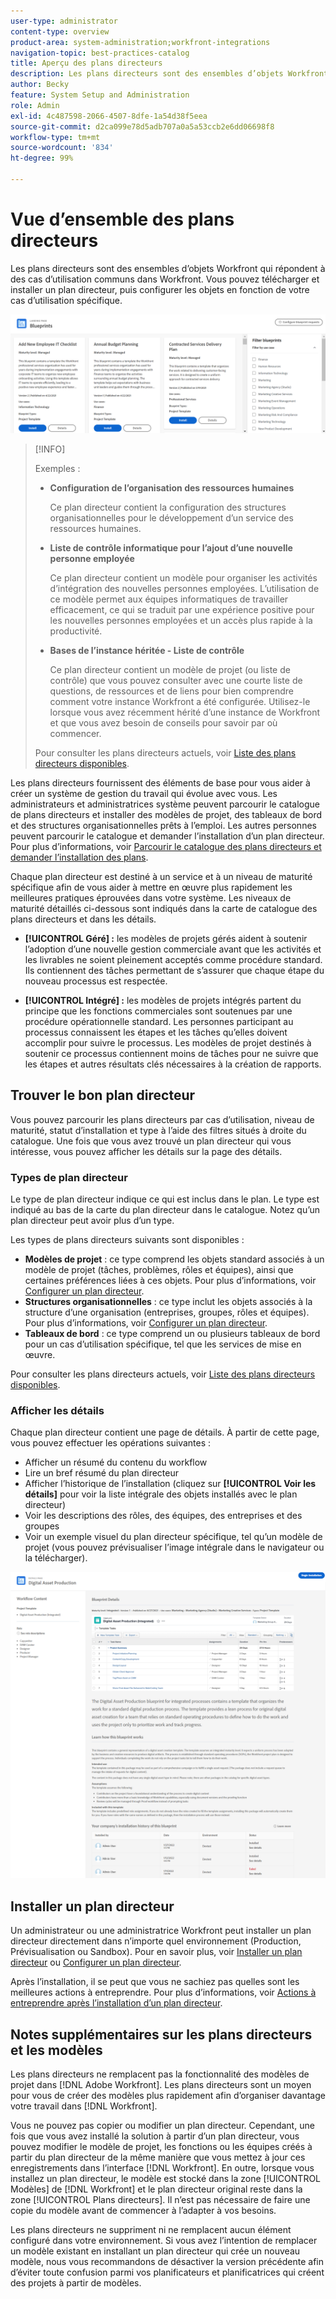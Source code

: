 ```yaml
---
user-type: administrator
content-type: overview
product-area: system-administration;workfront-integrations
navigation-topic: best-practices-catalog
title: Aperçu des plans directeurs
description: Les plans directeurs sont des ensembles d’objets Workfront qui répondent à des cas d’utilisation communs dans Workfront. Vous pouvez télécharger et installer un plan directeur, puis configurer les objets en fonction de votre cas d’utilisation spécifique.
author: Becky
feature: System Setup and Administration
role: Admin
exl-id: 4c487598-2066-4507-8dfe-1a54d38f5eea
source-git-commit: d2ca099e78d5adb707a0a5a53ccb2e6dd06698f8
workflow-type: tm+mt
source-wordcount: '834'
ht-degree: 99%

---
```


# Vue d’ensemble des plans directeurs

<!--Audited: 01/2024-->

Les plans directeurs sont des ensembles d’objets Workfront qui répondent à des cas d’utilisation communs dans Workfront. Vous pouvez télécharger et installer un plan directeur, puis configurer les objets en fonction de votre cas d’utilisation spécifique.

![&#x200B; Page principale des plans directeurs &#x200B;](assets/blueprints-main-page-catalog.png)

>[!INFO]
>
>Exemples :
>
>* **Configuration de l’organisation des ressources humaines**
>
>   Ce plan directeur contient la configuration des structures organisationnelles pour le développement d’un service des ressources humaines.
>
>* **Liste de contrôle informatique pour l’ajout d’une nouvelle personne employée**
>
>   Ce plan directeur contient un modèle pour organiser les activités d’intégration des nouvelles personnes employées. L’utilisation de ce modèle permet aux équipes informatiques de travailler efficacement, ce qui se traduit par une expérience positive pour les nouvelles personnes employées et un accès plus rapide à la productivité.
>
>* **Bases de l’instance héritée - Liste de contrôle**
>
>    Ce plan directeur contient un modèle de projet (ou liste de contrôle) que vous pouvez consulter avec une courte liste de questions, de ressources et de liens pour bien comprendre comment votre instance Workfront a été configurée. Utilisez-le lorsque vous avez récemment hérité d’une instance de Workfront et que vous avez besoin de conseils pour savoir par où commencer.
>
>Pour consulter les plans directeurs actuels, voir [Liste des plans directeurs disponibles](/help/quicksilver/administration-and-setup/blueprints/list-of-available-blueprints.md).


Les plans directeurs fournissent des éléments de base pour vous aider à créer un système de gestion du travail qui évolue avec vous. Les administrateurs et administratrices système peuvent parcourir le catalogue de plans directeurs et installer des modèles de projet, des tableaux de bord et des structures organisationnelles prêts à l’emploi. Les autres personnes peuvent parcourir le catalogue et demander l’installation d’un plan directeur. Pour plus d’informations, voir [Parcourir le catalogue des plans directeurs et demander l’installation des plans](../../administration-and-setup/blueprints/browse-catalog.md).

Chaque plan directeur est destiné à un service et à un niveau de maturité spécifique afin de vous aider à mettre en œuvre plus rapidement les meilleures pratiques éprouvées dans votre système. Les niveaux de maturité détaillés ci-dessous sont indiqués dans la carte de catalogue des plans directeurs et dans les détails.

* **[!UICONTROL Géré] :** les modèles de projets gérés aident à soutenir l’adoption d’une nouvelle gestion commerciale avant que les activités et les livrables ne soient pleinement acceptés comme procédure standard. Ils contiennent des tâches permettant de s’assurer que chaque étape du nouveau processus est respectée.

* **[!UICONTROL Intégré] :** les modèles de projets intégrés partent du principe que les fonctions commerciales sont soutenues par une procédure opérationnelle standard. Les personnes participant au processus connaissent les étapes et les tâches qu’elles doivent accomplir pour suivre le processus. Les modèles de projet destinés à soutenir ce processus contiennent moins de tâches pour ne suivre que les étapes et autres résultats clés nécessaires à la création de rapports.

## Trouver le bon plan directeur

Vous pouvez parcourir les plans directeurs par cas d’utilisation, niveau de maturité, statut d’installation et type à l’aide des filtres situés à droite du catalogue. Une fois que vous avez trouvé un plan directeur qui vous intéresse, vous pouvez afficher les détails sur la page des détails.

### Types de plan directeur

Le type de plan directeur indique ce qui est inclus dans le plan. Le type est indiqué au bas de la carte du plan directeur dans le catalogue. Notez qu’un plan directeur peut avoir plus d’un type.

Les types de plans directeurs suivants sont disponibles :

* **Modèles de projet** : ce type comprend les objets standard associés à un modèle de projet (tâches, problèmes, rôles et équipes), ainsi que certaines préférences liées à ces objets. Pour plus d’informations, voir [Configurer un plan directeur](../../administration-and-setup/blueprints/configure-template-package.md).
* **Structures organisationnelles** : ce type inclut les objets associés à la structure d’une organisation (entreprises, groupes, rôles et équipes). Pour plus d’informations, voir [Configurer un plan directeur](../../administration-and-setup/blueprints/configure-template-package.md).
* **Tableaux de bord** : ce type comprend un ou plusieurs tableaux de bord pour un cas d’utilisation spécifique, tel que les services de mise en œuvre.
<!--
* Request queues: Includes one or more projects configured as request queues.
* Custom forms: Includes custom forms attached to another object type, such as a project or portfolio.
* Setup features: Includes one or more elements that are configured in the Setup area of Workfront, such as layout templates.
-->

Pour consulter les plans directeurs actuels, voir [Liste des plans directeurs disponibles](/help/quicksilver/administration-and-setup/blueprints/list-of-available-blueprints.md).

### Afficher les détails

Chaque plan directeur contient une page de détails. À partir de cette page, vous pouvez effectuer les opérations suivantes :

* Afficher un résumé du contenu du workflow
* Lire un bref résumé du plan directeur
* Afficher l’historique de l’installation (cliquez sur **[!UICONTROL Voir les détails]** pour voir la liste intégrale des objets installés avec le plan directeur)
* Voir les descriptions des rôles, des équipes, des entreprises et des groupes
* Voir un exemple visuel du plan directeur spécifique, tel qu’un modèle de projet (vous pouvez prévisualiser l’image intégrale dans le navigateur ou la télécharger).

![[!UICONTROL Page Détails du plan directeur]](assets/blueprint-details-page-2022.png)

## Installer un plan directeur

Un administrateur ou une administratrice Workfront peut installer un plan directeur directement dans n’importe quel environnement (Production, Prévisualisation ou Sandbox). Pour en savoir plus, voir [Installer un plan directeur](../../administration-and-setup/blueprints/blueprints-install.md) ou [Configurer un plan directeur](../../administration-and-setup/blueprints/configure-template-package.md).

Après l’installation, il se peut que vous ne sachiez pas quelles sont les meilleures actions à entreprendre. Pour plus d’informations, voir [Actions à entreprendre après l’installation d’un plan directeur](../../administration-and-setup/blueprints/best-next-actions-after-install.md).

## Notes supplémentaires sur les plans directeurs et les modèles

Les plans directeurs ne remplacent pas la fonctionnalité des modèles de projet dans [!DNL Adobe Workfront]. Les plans directeurs sont un moyen pour vous de créer des modèles plus rapidement afin d’organiser davantage votre travail dans [!DNL Workfront].

Vous ne pouvez pas copier ou modifier un plan directeur. Cependant, une fois que vous avez installé la solution à partir d’un plan directeur, vous pouvez modifier le modèle de projet, les fonctions ou les équipes créés à partir du plan directeur de la même manière que vous mettez à jour ces enregistrements dans l’interface [!DNL Workfront]. En outre, lorsque vous installez un plan directeur, le modèle est stocké dans la zone [!UICONTROL Modèles] de [!DNL Workfront] et le plan directeur original reste dans la zone [!UICONTROL Plans directeurs]. Il n’est pas nécessaire de faire une copie du modèle avant de commencer à l’adapter à vos besoins.

Les plans directeurs ne suppriment ni ne remplacent aucun élément configuré dans votre environnement. Si vous avez l’intention de remplacer un modèle existant en installant un plan directeur qui crée un nouveau modèle, nous vous recommandons de désactiver la version précédente afin d’éviter toute confusion parmi vos planificateurs et planificatrices qui créent des projets à partir de modèles.
